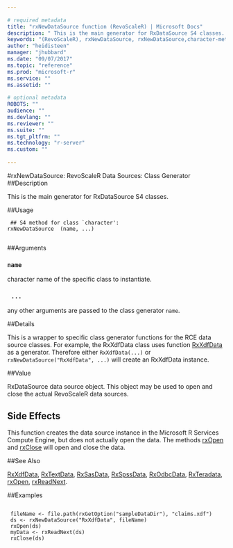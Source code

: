 ```yaml
--- 
 
# required metadata 
title: "rxNewDataSource function (RevoScaleR) | Microsoft Docs" 
description: " This is the main generator for RxDataSource S4 classes. " 
keywords: "(RevoScaleR), rxNewDataSource, rxNewDataSource,character-method, file, connection" 
author: "heidisteen" 
manager: "jhubbard" 
ms.date: "09/07/2017" 
ms.topic: "reference" 
ms.prod: "microsoft-r" 
ms.service: "" 
ms.assetid: "" 
 
# optional metadata 
ROBOTS: "" 
audience: "" 
ms.devlang: "" 
ms.reviewer: "" 
ms.suite: "" 
ms.tgt_pltfrm: "" 
ms.technology: "r-server" 
ms.custom: "" 
 
--- 
```

 
 
 
 #rxNewDataSource: RevoScaleR Data Sources: Class Generator 
 ##Description
 
This is the main generator for RxDataSource S4 classes.
 
 
 ##Usage

```   
 ## S4 method for class `character':
rxNewDataSource  (name, ...)
 
```
 
 ##Arguments

   
    
 ### `name`
 character name of the specific class to instantiate. 
  
    
 ### ` ...`
 any other arguments are passed to the class generator `name`. 
  
 
 
 ##Details
 
This is a wrapper to specific class generator functions for the
RCE data source classes. For example, the RxXdfData class uses function
[RxXdfData](RxXdfData.md) as a generator. Therefore either `RxXdfData(...)`
or `rxNewDataSource("RxXdfData", ...)` will create an RxXdfData instance.
 
 
 ##Value
 
RxDataSource data source object. This object may be used to open and close the
actual RevoScaleR data sources.
 
 ## Side Effects 

 
This function creates the data source instance in the Microsoft R Services Compute Engine, but does not
actually open the data. The methods [rxOpen](rxOpen-methods.md) and
[rxClose](rxOpen-methods.md) will open and close the data.
 

 
 
 
 ##See Also
 
[RxXdfData](RxXdfData.md),
[RxTextData](RxTextData.md),
[RxSasData](RxSasData.md),
[RxSpssData](RxSpssData.md),
[RxOdbcData](RxOdbcData.md),
[RxTeradata](RxTeradata.md),
[rxOpen](rxOpen-methods.md),
[rxReadNext](rxOpen-methods.md).
   
 ##Examples

 ```
   
  fileName <- file.path(rxGetOption("sampleDataDir"), "claims.xdf")
  ds <- rxNewDataSource("RxXdfData", fileName)
  rxOpen(ds)
  myData <- rxReadNext(ds)
  rxClose(ds)
 
```
 
 
 
